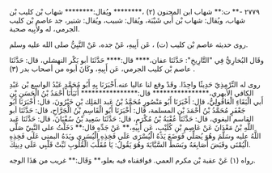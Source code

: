 ٢٧٧٩ -** ت:** شهاب ابن المجنون (٢) ،******** ويُقال:******** شهاب بْن كليب بْن شهاب، ويُقال: شهاب بْن أَبي شَيْبَة، ويُقال: شبيب، ويُقال: شتير، جد عاصم بْن كليب الجرمي، له ولأَبِيه صحبة.

روى حديثه عاصم بْن كليب (ت) ، عَن أَبِيهِ، عَنْ جده، عَنْ النَّبِيُّ صلى الله عليه وسلم.

وقَال البُخارِيُّ فِي "التَّارِيخِ": حَدَّثَنَا عفان،**** قال:**** حَدَّثَنَا أبو بَكْر النهشلي، قال: حَدَّثَنَا عاصم بْن كليب الجرمي، عَن أَبِيهِ، وكَانَ أبوه من أصحاب بدر (٣) .

روى له التِّرْمِذِيّ حَدِيثًا واحِدًا. وقَدْ وقع لنا عاليا عنه.أَخْبَرَنَا بِهِ أَبُو مُحَمَّدٍ عَبْدُ الواسع بْن عَبْدِ الكافي الأبهري،**************** قال:**************** أَنَبَأَنَا أَحْمَدُ بْنُ الْحَسَنِ بْنِ أَبي الْبَقَاءِ الْعَاقُولِيُّ، قال: أَخْبَرَنَا أَبُو مَنْصُورٍ مُحَمَّدُ بْنُ عَبد المَلِك بْنِ خَيْرُونَ، قال: أَخْبَرَنَا أَبُو جَعْفَرٍ مُحَمَّدُ بْنُ أَحْمَدَ بْنِ المسلمة، قال: أَخْبَرَنَا أَبُو الْقَاسِمِ بْنُ الْجَرَّاحِ، قال: حَدَّثَنَا أبو القاسم البغوي، قال: حَدَّثَنَا عُقْبَةُ بْنُ مُكْرَمٍ، قال: حَدَّثَنَا سَعِيد بْنُ سُفْيَانَ، قال: حَدَّثَنَا عَبد اللَّهِ بْنُ مَعْدَانَ عَنْ عَاصِمِ بْنِ كُلَيْبٍ، عَن أَبِيهِ،** عَنْ جَدِّهِ قال:** دَخَلْتُ على النَّبِيّ صَلَّى اللَّهُ عليه وسَلَّمَ وهُوَ يُصَلِّي فَوَضَعَ يَدَهُ الْيُسْرَى عَلَى فَخِذِهِ الْيُسَرى ويَدَهُ البمنى عَلَى فَخِذِهِ الْيُمْنَى وقَبَضَ أَصَابِعَهُ وبَسَطَ السَّبَّابَةَ وهُوَ يَقُولُ: يَا مُقَلِّبَ الْقُلُوبِ ثَبِّتْ قَلْبِي عَلَى دِينِكَ.

رواه (١) عَنْ عقبة بْن مكرم العمي. فوافقناه فيه بعلو،** وَقَال:** غريب من هَذَا الوجه.